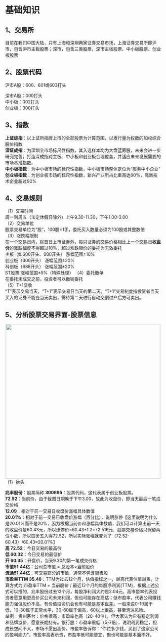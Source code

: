 # 基础知识  
## 1、交易所

目前在我们中国大陆，只有上海和深圳两家证券交易市场，上海证券交易所即沪市，包含沪市主板股票；深市，包含三类股票，深市主板股票、中小板股票、创业板股票  
## 2、股票代码  
沪市A股：600、601或603打头  

深市A股：000打头  
中小板：002打头  
创业板：300打头  
## 3、指数  
**上证综指**：以上证所挂牌上市的全部股票为计算范围，以发行量为权数的加权综合股价指数  
**深证成指**：为深圳全市场标尺性指数，其入选样本均为大盘蓝筹股，未来会进一步研究完善，打造深成指对主板、中小板和创业板合理覆盖，并适应未来发展需要的市场基准指数。  
**中小板指数**：为中小板市场的标尺性指数，中小板市场整体定位为“服务中小企业”
**创业板指数**：为创业板市场的标尺性指数，新兴产业所占比重高达60%，高新技术企业超过90%  
## 4、交易规则  
（1）交易时间  
周一到周五（法定休假日除外）上午9.30-11.30，下午1.00-3.00  
（2）交易单位  
股票交易单位为“股”，100股=1手，委托买入数量必须为100股或其整数倍  
（3）涨跌幅限制  
在一个交易日内，除首日上市证券外，每只证券的交易价格相比上一个交易日**收盘价**的涨跌幅度不得超过10%，超过涨跌限价的委托为无效委托  
主板（如600开头、000开头）	涨幅范围±10%  
创业板（300开头）	涨幅范围±20%   
科创板（688开头）	涨幅范围±20%  
ST股票	涨幅范围±5%（特殊处理）
（4）委托撤单  
在委托未成交之前，投资者可以撤销委托  
（5）T+1交收  
“T”表示交易当天，“T+1”表示交易日当天的第二天。“T+1”交易制度指投资者当天买入的证券不能在当天卖出，需待第二天进行自动交割过户后方可卖出。
## 5、分析股票交易界面-股票信息  
<div align=center>
  <img src="https://github.com/user-attachments/assets/e0574262-83b1-47fe-a230-6946ab17bb1f" width="500" />
</div>
（1）抬头  
  
  **兆丰股份**：股票简称 
  **300695**：股票代码，这代表属于创业板股票。    
  **72.52**：当前价，由于截图日期晚于下午3.00，故此为收盘价，即当天最后一笔成交价格  
  **12.09**：相对于前一交易日收盘价涨幅具体数值  
  **20.01%**：相对于前一交易日收盘价涨幅（百分比），说明涨停【这里说明为什么是20.01%而不是20%，因为根据当前价和涨幅具体数值，我们可以计算出前一天的收盘价是60.43元，所以涨停价=60.43*1.2=72.516元，股票交易价格只保留两位小数，所以四舍五入得72.52，所以实际涨幅就变为了（72.52-60.43）/60.43≈20.01%】  
  **高 72.52**：今日交易的最高价  
  **低 60.32**：今日交易的最低价  
  **开 60.35**：开盘价，当天9.30的第一笔成交价格  
  **市值51.44亿**：公司总市值 = 总股本×当前股价    
  **流通51.44亿**：可交易部分的市值，通常不包含限售股  
  **市盈率TTM 35.48**：TTM为过去12个月，估值指标之一，越高代表估值越贵。计算方式为 市盈率TTM = 当前股价 / 最近12个月的每股净利润(TTM)，根据上述公式可以推的，兆丰股份过去12个月，每股净利润大约是2.04元。高市盈率代表投资者愿意用更高价买公司未来利润，但也可能存在高估；低市盈率，代表公司赚钱能力强但股价不高，有价值投资机会也有可能是基本盘差。一般来说0-10属于低，10-30属于正常水平，30-60属于偏高，60以上很高，甚至泡沫风险。  
  举例：贵州茅台：价格很高，市盈率也高（20-40倍），但大家认为它有稳定利润和品牌溢价，愿意长期持有。银行股：市盈率很低（5-7倍），说明利润稳定，但成长空间不大，市场不愿出高价。市盈率告诉你：“你花多少钱，买到了这家公司的盈利能力”。市盈率高表示贵，市盈率低可能便宜，但也可能是基本面不好。
